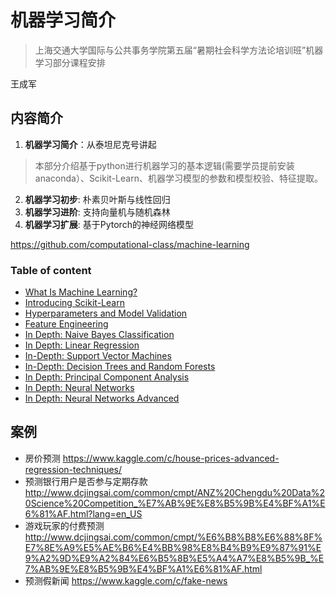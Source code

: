 # 机器学习简介

> 上海交通大学国际与公共事务学院第五届“暑期社会科学方法论培训班”机器学习部分课程安排

王成军

## 内容简介

1. **机器学习简介**：从泰坦尼克号讲起

> 本部分介绍基于python进行机器学习的基本逻辑(需要学员提前安装anaconda）、Scikit-Learn、机器学习模型的参数和模型校验、特征提取。

2. **机器学习初步**: 朴素贝叶斯与线性回归
3. **机器学习进阶**: 支持向量机与随机森林
4. **机器学习扩展**: 基于Pytorch的神经网络模型

https://github.com/computational-class/machine-learning

### Table of content

- [What Is Machine Learning?](09.01-What-Is-Machine-Learning.ipynb)
- [Introducing Scikit-Learn](09.02-Introducing-Scikit-Learn.ipynb)
- [Hyperparameters and Model Validation](09.03-Hyperparameters-and-Model-Validation.ipynb)
- [Feature Engineering](09.04-Feature-Engineering.ipynb)
- [In Depth: Naive Bayes Classification](09.05-Naive-Bayes.ipynb)
- [In Depth: Linear Regression](09.06-Linear-Regression.ipynb)
- [In-Depth: Support Vector Machines](09.07-Support-Vector-Machines.ipynb)
- [In-Depth: Decision Trees and Random Forests](09.08-Random-Forests.ipynb)
- [In Depth: Principal Component Analysis](09.09-Principal-Component-Analysis.ipynb)
- [In Depth: Neural Networks](09.09.neural_network.ipynb)
- [In Depth: Neural Networks Advanced](09.10.neural_network_advanced.ipynb)


## 案例
- 房价预测 https://www.kaggle.com/c/house-prices-advanced-regression-techniques/
- 预测银行用户是否参与定期存款 http://www.dcjingsai.com/common/cmpt/ANZ%20Chengdu%20Data%20Science%20Competition_%E7%AB%9E%E8%B5%9B%E4%BF%A1%E6%81%AF.html?lang=en_US
- 游戏玩家的付费预测 http://www.dcjingsai.com/common/cmpt/%E6%B8%B8%E6%88%8F%E7%8E%A9%E5%AE%B6%E4%BB%98%E8%B4%B9%E9%87%91%E9%A2%9D%E9%A2%84%E6%B5%8B%E5%A4%A7%E8%B5%9B_%E7%AB%9E%E8%B5%9B%E4%BF%A1%E6%81%AF.html
- 预测假新闻 https://www.kaggle.com/c/fake-news
